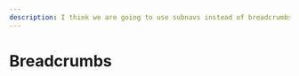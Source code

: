 ```yaml
---
description: I think we are going to use subnavs instead of breadcrumbs wide, not deep
---
```


# Breadcrumbs

